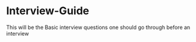 # Interview-Guide
This will be the Basic interview questions one should go through before an interview

